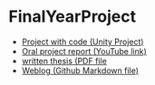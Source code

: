 # FinalYearProject
- [Project with code (Unity Project)]()
- [Oral project report (YouTube link)](https://youtu.be/noc5RBEqUdc?si=OoNVrxqryjEdReto)
- [written thesis (PDF file](https://github.com/YiningJenny/FinalYearProject/blob/main/Yining%20Jiang%20-%20Legend%20of%20Hanzi%20-%20Uniting%20the%20Past%20and%20Present.pdf)
- [Weblog (Github Markdown file)](https://github.com/YiningJenny/FinalYearProject/blob/main/blog.md)
